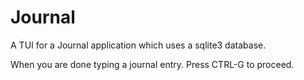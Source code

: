 # Journal

A TUI for a Journal application which uses a sqlite3 database.


When you are done typing a journal entry. Press CTRL-G to proceed.
